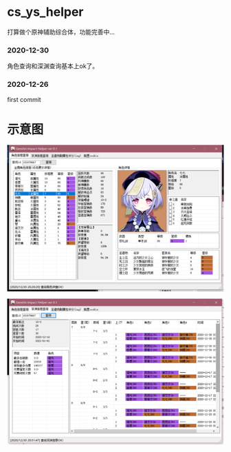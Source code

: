 # cs_ys_helper
打算做个原神辅助综合体，功能完善中...
### 2020-12-30 
角色查询和深渊查询基本上ok了。

### 2020-12-26
first commit

# 示意图

![examples](sample.png "examples")

![examples](sample2.png "examples")
